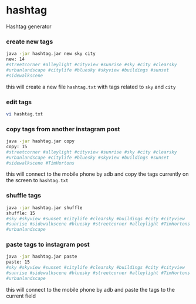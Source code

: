 # hashtag
Hashtag generator

### create new tags
```bash
java -jar hashtag.jar new sky city
new: 14
#streetcorner #alleylight #cityview #sunrise #sky #city #clearsky
#urbanlandscape #citylife #bluesky #skyview #buildings #sunset
#sidewalkscene
```
this will create a new file `hashtag.txt` with tags related to `sky` and `city`

### edit tags
```bash
vi hashtag.txt
```

### copy tags from another instagram post
```bash
java -jar hashtag.jar copy
copy: 15
#streetcorner #alleylight #cityview #sunrise #sky #city #clearsky
#urbanlandscape #citylife #bluesky #skyview #buildings #sunset
#sidewalkscene #TimHortons
```
this will connect to the mobile phone by adb and copy the tags currently on the screen to `hashtag.txt`

### shuffle tags
```bash
java -jar hashtag.jar shuffle
shuffle: 15
#sky #skyview #sunset #citylife #clearsky #buildings #city #cityview
#sunrise #sidewalkscene #bluesky #streetcorner #alleylight #TimHortons
#urbanlandscape
```

### paste tags to instagram post
```bash
java -jar hashtag.jar paste
paste: 15
#sky #skyview #sunset #citylife #clearsky #buildings #city #cityview
#sunrise #sidewalkscene #bluesky #streetcorner #alleylight #TimHortons
#urbanlandscape
```
this will connect to the mobile phone by adb and paste the tags to the current field
